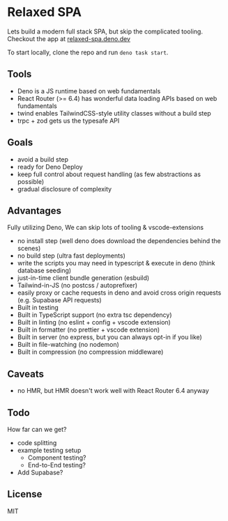 # Relaxed SPA

Lets build a modern full stack SPA, but skip the complicated tooling. Checkout
the app at [relaxed-spa.deno.dev](https://relaxed-spa.deno.dev)

To start locally, clone the repo and run `deno task start`.

## Tools

- Deno is a JS runtime based on web fundamentals
- React Router (>= 6.4) has wonderful data loading APIs based on web
  fundamentals
- twind enables TailwindCSS-style utility classes without a build step
- trpc + zod gets us the typesafe API

## Goals

- avoid a build step
- ready for Deno Deploy
- keep full control about request handling (as few abstractions as possible)
- gradual disclosure of complexity

## Advantages

Fully utilizing Deno, We can skip lots of tooling & vscode-extensions

- no install step (well deno does download the dependencies behind the scenes)
- no build step (ultra fast deployments)
- write the scripts you may need in typescript & execute in deno (think database
  seeding)
- just-in-time client bundle generation (esbuild)
- Tailwind-in-JS (no postcss / autoprefixer)
- easily proxy or cache requests in deno and avoid cross origin requests (e.g.
  Supabase API requests)
- Built in testing
- Built in TypeScript support (no extra tsc dependency)
- Built in linting (no eslint + config + vscode extension)
- Built in formatter (no prettier + vscode extension)
- Built in server (no express, but you can always opt-in if you like)
- Built in file-watching (no nodemon)
- Built in compression (no compression middleware)

## Caveats

- no HMR, but HMR doesn't work well with React Router 6.4 anyway

## Todo

How far can we get?

- code splitting
- example testing setup
  - Component testing?
  - End-to-End testing?
- Add Supabase?

## License

MIT
